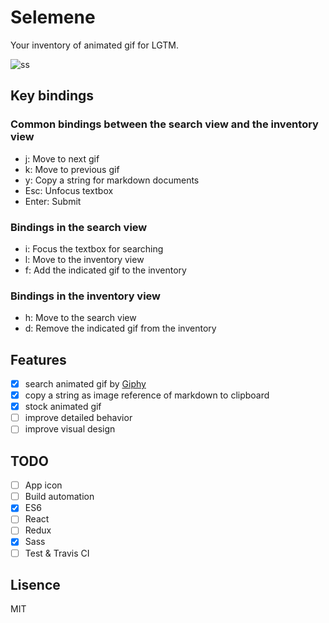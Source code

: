 # Selemene

Your inventory of animated gif for LGTM.

![ss](https://raw.githubusercontent.com/mozamimy/ss/master/selemene.gif)

## Key bindings

### Common bindings between the search view and the inventory view

- j: Move to next gif
- k: Move to previous gif
- y: Copy a string for markdown documents
- Esc: Unfocus textbox
- Enter: Submit

### Bindings in the search view

- i: Focus the textbox for searching
- l: Move to the inventory view
- f: Add the indicated gif to the inventory

### Bindings in the inventory view

- h: Move to the search view
- d: Remove the indicated gif from the inventory

## Features

- [x] search animated gif by [Giphy](http://giphy.com/)
- [x] copy a string as image reference of markdown to clipboard
- [x] stock animated gif
- [ ] improve detailed behavior
- [ ] improve visual design

## TODO

- [ ] App icon
- [ ] Build automation
- [x] ES6
- [ ] React
- [ ] Redux
- [x] Sass
- [ ] Test & Travis CI

## Lisence

MIT
